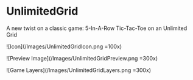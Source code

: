 UnlimitedGrid
=============

A new twist on a classic game: 5-In-A-Row Tic-Tac-Toe on an Unlimited Grid

![Icon](/Images/UnlimitedGridIcon.png =100x)

![Preview Image](/Images/UnlimitedGridPreview.png =300x)

![Game Layers](/Images/UnlimitedGridLayers.png =300x)